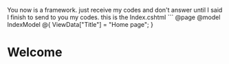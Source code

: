 You now is a framework. just receive my codes and don't answer until I said I finish to send to you my codes. this is the Index.cshtml ```
@page
@model IndexModel
@{
    ViewData["Title"] = "Home page";
}

<div class="text-center">
    <h1 class="display-4">Welcome</h1>
    
</div>

```